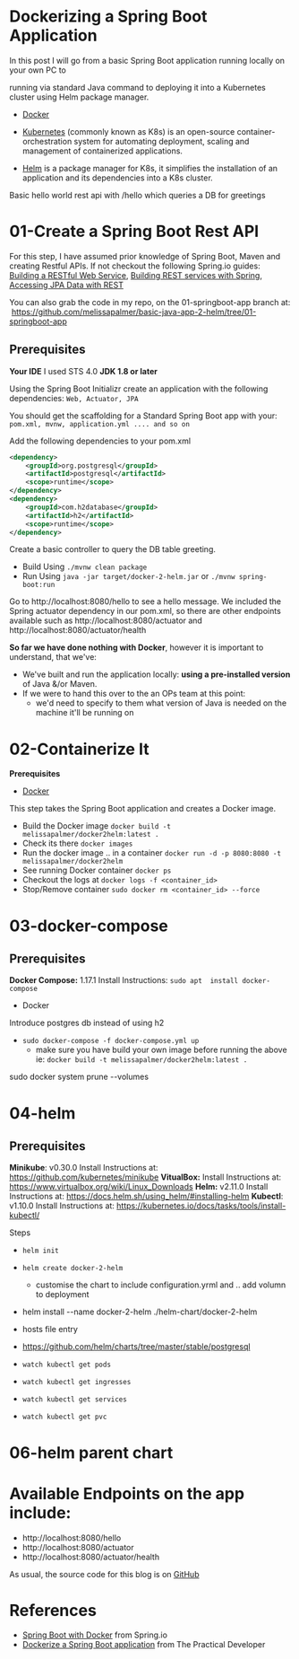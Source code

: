 # Dockerizing a Spring Boot Application

In this post I will go from a basic Spring Boot application running locally on your own PC to 



running via standard Java command to deploying it into a Kubernetes cluster using Helm package manager. 



- [Docker](https://www.docker.com/) 
- [Kubernetes](https://kubernetes.io/) (commonly known as K8s) is an open-source container-orchestration system for automating deployment, scaling and management of containerized applications.

- [Helm](https://docs.helm.sh/) is a package manager for K8s, it simplifies the installation of an application and its dependencies into a K8s cluster.



Basic hello world rest api with /hello which queries a DB for greetings

# 01-Create a Spring Boot Rest API

For this step, I have assumed prior knowledge of Spring Boot, Maven and creating Restful APIs. If not checkout the following Spring.io guides: [Building a RESTful Web Service](https://spring.io/guides/gs/rest-service/), [Building REST services with Spring](https://spring.io/guides/tutorials/bookmarks/), [Accessing JPA Data with REST](https://spring.io/guides/gs/accessing-data-rest/)

You can also grab the code in my repo, on the 01-springboot-app branch at: 
​	https://github.com/melissapalmer/basic-java-app-2-helm/tree/01-springboot-app

## Prerequisites

**Your IDE**			I used STS 4.0
**JDK 1.8 or later**	

Using the Spring Boot Initializr create an application with the following dependencies: `Web, Actuator, JPA`

You should get the scaffolding for a Standard Spring Boot app with your: `pom.xml, mvnw, application.yml .... and so on`

Add the following dependencies to your pom.xml

```xml
<dependency>
    <groupId>org.postgresql</groupId>
    <artifactId>postgresql</artifactId>
    <scope>runtime</scope>
</dependency>
<dependency>
    <groupId>com.h2database</groupId>
    <artifactId>h2</artifactId>     
    <scope>runtime</scope>       
</dependency>
```

Create a basic controller to query the DB table greeting. 

- Build Using `./mvnw clean package`
- Run Using `java -jar target/docker-2-helm.jar` or `./mvnw spring-boot:run`

Go to http://localhost:8080/hello to see a hello message. 
We included the Spring actuator dependency in our pom.xml, so there are other endpoints available such as http://localhost:8080/actuator and http://localhost:8080/actuator/health

**So far we have done nothing with Docker**, however it is important to understand, that we've: 

- We've built and run the application locally: **using a pre-installed version** of Java &/or Maven. 
- If we were to hand this over to the an OPs team at this point: 
  - we'd need to specify to them what version of Java is needed on the machine it'll be running on 

# **02-Containerize It**

**Prerequisites**

- [Docker](https://docs.docker.com/v17.09/engine/installation/linux/docker-ce/ubuntu/)

This step takes the Spring Boot application and creates a Docker image. 

- Build the Docker image `docker build -t melissapalmer/docker2helm:latest .`
- Check its there `docker images`
- Run the docker image .. in a container `docker run -d -p 8080:8080 -t melissapalmer/docker2helm`
- See running Docker container `docker ps`
- Checkout the logs at `docker logs -f <container_id>`
- Stop/Remove container `sudo docker rm <container_id> --force`

# 03-docker-compose

## Prerequisites

**Docker Compose:** 1.17.1		Install Instructions: `sudo apt  install docker-compose`

- Docker

Introduce postgres db instead of using h2

- `sudo docker-compose -f docker-compose.yml up`
  - make sure you have build your own image before running the above ie: `docker build -t melissapalmer/docker2helm:latest .`

sudo docker system prune --volumes

# 04-helm

## Prerequisites

**Minikube**: v0.30.0		Install Instructions at: https://github.com/kubernetes/minikube
**VitualBox:** 				Install Instructions at: https://www.virtualbox.org/wiki/Linux_Downloads
**Helm:** v2.11.0			Install Instructions at: https://docs.helm.sh/using_helm/#installing-helm
**Kubectl**: v1.10.0			Install Instructions at: https://kubernetes.io/docs/tasks/tools/install-kubectl/

Steps

- ```
  helm init
  ```

- `helm create docker-2-helm`

  - customise the chart to include configuration.yrml and .. add volumn to deployment

- helm install --name docker-2-helm ./helm-chart/docker-2-helm

- hosts file entry

- https://github.com/helm/charts/tree/master/stable/postgresql

- `watch kubectl get pods`
- `watch kubectl get ingresses`
- `watch kubectl get services`
- `watch kubectl get pvc`

# 06-helm parent chart

# Available Endpoints on the app include: 

- http://localhost:8080/hello
- http://localhost:8080/actuator
- http://localhost:8080/actuator/health

As usual, the source code for this blog is on [GitHub](https://github.com/melissapalmer/basic-java-app-2-helm)

# References

- [Spring Boot with Docker](https://spring.io/guides/gs/spring-boot-docker/) from Spring.io
- [Dockerize a Spring Boot application](https://thepracticaldeveloper.com/2017/12/11/dockerize-spring-boot/) from The Practical Developer